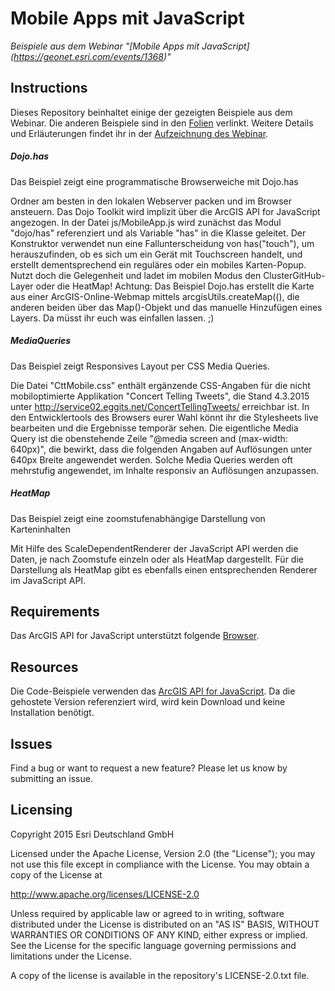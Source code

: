 # **Mobile Apps mit JavaScript**
*Beispiele aus dem Webinar "[Mobile Apps mit JavaScript] (https://geonet.esri.com/events/1368)"*

## **Instructions**

Dieses Repository beinhaltet einige der gezeigten Beispiele aus dem Webinar. Die anderen Beispiele sind in den [Folien](http://www.eggits.net/files/gisiq/arcgis-fuer-entwickler-webinar-2-7.pdf) verlinkt. Weitere Details und Erläuterungen findet ihr in der [Aufzeichnung des Webinar]().

##### **Dojo.has**
Das Beispiel zeigt eine programmatische Browserweiche mit Dojo.has  

Ordner am besten in den lokalen Webserver packen und im Browser ansteuern. Das Dojo Toolkit wird implizit über die ArcGIS API for JavaScript angezogen. In der Datei js/MobileApp.js wird zunächst das Modul "dojo/has" referenziert und als Variable "has" in die Klasse geleitet. Der Konstruktor verwendet nun eine Fallunterscheidung von has("touch"), um herauszufinden, ob es sich um ein Gerät mit Touchscreen handelt, und erstellt dementsprechend ein reguläres oder ein mobiles Karten-Popup.
Nutzt doch die Gelegenheit und ladet im mobilen Modus den ClusterGitHub-Layer oder die HeatMap! Achtung: Das Beispiel Dojo.has erstellt die Karte aus einer ArcGIS-Online-Webmap mittels arcgisUtils.createMap((), die anderen beiden über das Map()-Objekt und das manuelle Hinzufügen eines Layers. Da müsst ihr euch was einfallen lassen. ;)

##### **MediaQueries**
Das Beispiel zeigt Responsives Layout per CSS Media Queries. 

Die Datei "CttMobile.css" enthält ergänzende CSS-Angaben für die nicht mobiloptimierte Applikation "Concert Telling Tweets", die Stand 4.3.2015 unter http://service02.eggits.net/ConcertTellingTweets/ erreichbar ist. In den Entwicklertools des Browsers eurer Wahl könnt ihr die Stylesheets live bearbeiten und die Ergebnisse temporär sehen. 
Die eigentliche Media Query ist die obenstehende Zeile "@media screen and (max-width: 640px)", die bewirkt, dass die folgenden Angaben auf Auflösungen unter 640px Breite angewendet werden. Solche Media Queries werden oft mehrstufig angewendet, im Inhalte responsiv an Auflösungen anzupassen.

##### **HeatMap**
Das Beispiel zeigt eine zoomstufenabhängige Darstellung von Karteninhalten

Mit Hilfe des ScaleDependentRenderer der JavaScript API werden die Daten, je nach Zoomstufe einzeln oder als HeatMap dargestellt. Für die Darstellung als HeatMap gibt es ebenfalls einen entsprechenden Renderer im JavaScript API.
    
## **Requirements**

Das ArcGIS API for JavaScript unterstützt folgende [Browser](https://developers.arcgis.com/javascript/jshelp/supported_browsers.html).

## **Resources**

Die Code-Beispiele verwenden das [ArcGIS API for JavaScript](https://developers.arcgis.com/javascript/). Da die gehostete Version referenziert wird, wird kein Download und keine Installation benötigt.

## **Issues**

Find a bug or want to request a new feature?  Please let us know by submitting an issue.

## **Licensing**

Copyright 2015 Esri Deutschland GmbH

Licensed under the Apache License, Version 2.0 (the "License"); you may not use this file except in compliance with the License. You may obtain a copy of the License at

http://www.apache.org/licenses/LICENSE-2.0

Unless required by applicable law or agreed to in writing, software distributed under the License is distributed on an "AS IS" BASIS, WITHOUT WARRANTIES OR CONDITIONS OF ANY KIND, either express or implied. See the License for the specific language governing permissions and limitations under the License.

A copy of the license is available in the repository's LICENSE-2.0.txt file.
